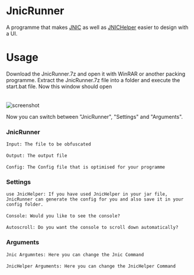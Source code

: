 # JnicRunner
A programme that makes [JNIC](https://jnic.dev/) as well as [JNICHelper](https://github.com/Nort721/JnicHelper) easier to design with a UI.

# Usage
Download the JnicRunner.7z and open it with WinRAR or another packing programme. 
Extract the JnicRunner.7z file into a folder and execute the start.bat file. Now this window should open
<br>
<br>
<br>
![screenshot](https://www.waveguard.dev/jnic/images/JnicRunner.pn)

Now you can switch between "JnicRunner", "Settings" and "Arguments".

### JnicRunner
``Input: The file to be obfuscated``
<br><br>
``Output: The output file``
<br><br>
``Config: The Config file that is optimised for your programme``

### Settings
``use JnicHelper: If you have used JnicHelper in your jar file, 
JnicRunner can generate the config for you and also save it in your config folder.``
<br><br>
``Console: Would you like to see the console?``
<br><br>
``Autoscroll: Do you want the console to scroll down automatically?``

### Arguments
``Jnic Argumntes: Here you can change the Jnic Command``
<br><br>
``JnicHelper Arguments: Here you can change the JnicHelper Command``
